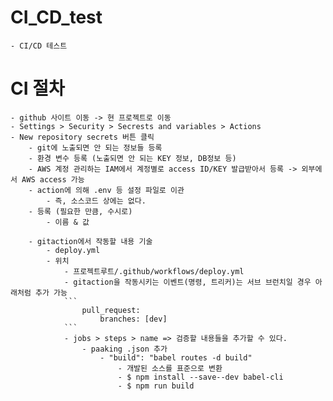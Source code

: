 # CI_CD_test
    - CI/CD 테스트


# CI 절차
    - github 사이트 이동 -> 현 프로젝트로 이동
    - Settings > Security > Secrests and variables > Actions
    - New repository secrets 버튼 클릭
        - git에 노출되면 안 되는 정보들 등록
        - 환경 변수 등록 (노출되면 안 되는 KEY 정보, DB정보 등)
        - AWS 계정 관리하는 IAM에서 계정별로 access ID/KEY 발급받아서 등록 -> 외부에서 AWS access 가능
        - action에 의해 .env 등 설정 파일로 이관
            - 즉, 소스코드 상에는 없다.
        - 등록 (필요한 만큼, 수시로)
            - 이름 & 값
        
        - gitaction에서 작동할 내용 기술
            - deploy.yml
            - 위치
                - 프로젝트루트/.github/workflows/deploy.yml
                - gitaction을 작동시키는 이벤트(명령, 트리커)는 서브 브런치일 경우 아래처럼 추가 가능
                ```
                    pull_request:
                        branches: [dev]
                ```
                - jobs > steps > name => 검증할 내용들을 추가할 수 있다.
                    - paaking .json 추가
                        - "build": "babel routes -d build"
                            - 개발된 소스를 표준으로 변환
                            - $ npm install --save--dev babel-cli
                            - $ npm run build 
